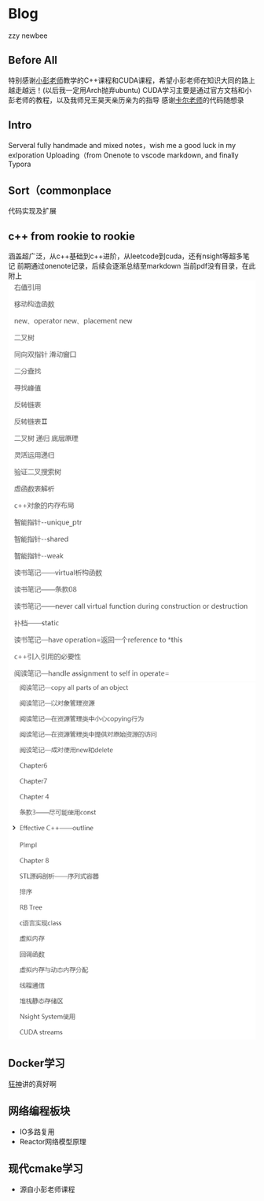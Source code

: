 # Blog
zzy newbee

## Before All
特别感谢[小彭老师](github@archibate)教学的C++课程和CUDA课程，希望小彭老师在知识大同的路上越走越远！(以后我一定用Arch抛弃ubuntu)
CUDA学习主要是通过官方文档和小彭老师的教程，以及我师兄王昊天亲历亲为的指导
感谢[卡尔老师](https://www.programmercarl.com/)的代码随想录

## Intro
Serveral fully handmade and mixed notes，wish me a good luck in my exlporation
Uploading（from Onenote to vscode markdown, and finally Typora

## Sort（commonplace
代码实现及扩展

## c++ from rookie to rookie
涵盖超广泛，从c++基础到c++进阶，从leetcode到cuda，还有nsight等超多笔记
前期通过onenote记录，后续会逐渐总结至markdown
当前pdf没有目录，在此附上
<img src = "./OneNoteDir1.png">
<img src = "./OneNoteDir2.png">

## Docker学习
[狂神](https://www.bilibili.com/video/BV1og4y1q7M4/?spm_id_from=333.337.search-card.all.click)讲的真好啊

## 网络编程板块
- IO多路复用
- Reactor网络模型原理

## 现代cmake学习
- 源自小彭老师课程
